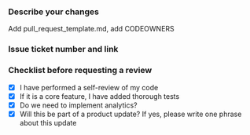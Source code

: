 ### Describe your changes
Add pull_request_template.md, add CODEOWNERS
### Issue ticket number and link

### Checklist before requesting a review
- [x] I have performed a self-review of my code
- [x] If it is a core feature, I have added thorough tests
- [x] Do we need to implement analytics?
- [x] Will this be part of a product update? If yes, please write one phrase about this update

